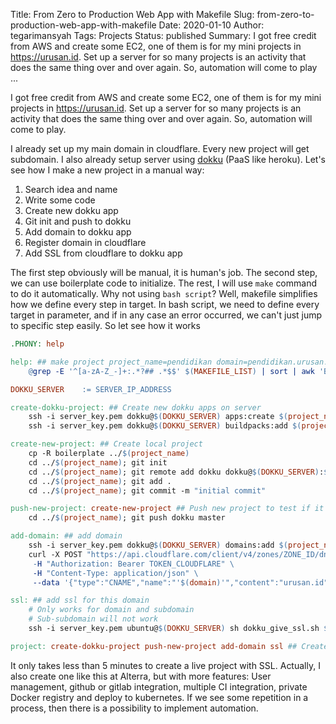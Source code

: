 Title: From Zero to Production Web App with Makefile
Slug: from-zero-to-production-web-app-with-makefile
Date: 2020-01-10
Author: tegarimansyah
Tags: Projects
Status: published
Summary: I got free credit from AWS and create some EC2, one of them is for my mini projects in https://urusan.id. Set up a server for so many projects is an activity that does the same thing over and over again. So, automation will come to play ...

I got free credit from AWS and create some EC2, one of them is for my mini projects in https://urusan.id. Set up a server for so many projects is an activity that does the same thing over and over again. So, automation will come to play. 

I already set up my main domain in cloudflare. Every new project will get subdomain. I also already setup server using [dokku](http://dokku.viewdocs.io/dokku/) (PaaS like heroku). Let's see how I make a new project in a manual way:

1. Search idea and name
1. Write some code
1. Create new dokku app
1. Git init and push to dokku
1. Add domain to dokku app
1. Register domain in cloudflare
1. Add SSL from cloudflare to dokku app

The first step obviously will be manual, it is human's job. The second step, we can use boilerplate code to initialize. The rest, I will use `make` command to do it automatically. Why not using `bash script`? Well, makefile simplifies how we define every step in target. In bash script, we need to define every target in parameter, and if in any case an error occurred, we can't just jump to specific step easily. So let see how it works 

```makefile
.PHONY: help

help: ## make project project_name=pendidikan domain=pendidikan.urusan.id
	@grep -E '^[a-zA-Z_-]+:.*?## .*$$' $(MAKEFILE_LIST) | sort | awk 'BEGIN {FS = ":.*?## "}; {printf "\033[36m%-30s\033[0m %s\n", $$1, $$2}'

DOKKU_SERVER    := SERVER_IP_ADDRESS

create-dokku-project: ## Create new dokku apps on server
	ssh -i server_key.pem dokku@$(DOKKU_SERVER) apps:create $(project_name)
	ssh -i server_key.pem dokku@$(DOKKU_SERVER) buildpacks:add $(project_name) https://github.com/heroku/heroku-buildpack-python.git\#remove-sqlite

create-new-project: ## Create local project
	cp -R boilerplate ../$(project_name)
	cd ../$(project_name); git init
	cd ../$(project_name); git remote add dokku dokku@$(DOKKU_SERVER):$(project_name)
	cd ../$(project_name); git add .
	cd ../$(project_name); git commit -m "initial commit"

push-new-project: create-new-project ## Push new project to test if it works
	cd ../$(project_name); git push dokku master

add-domain: ## add domain
	ssh -i server_key.pem dokku@$(DOKKU_SERVER) domains:add $(project_name) $(domain)
	curl -X POST "https://api.cloudflare.com/client/v4/zones/ZONE_ID/dns_records" \
     -H "Authorization: Bearer TOKEN_CLOUDFLARE" \
     -H "Content-Type: application/json" \
     --data '{"type":"CNAME","name":"'$(domain)'","content":"urusan.id","ttl":1,"proxied":true}'

ssl: ## add ssl for this domain
	# Only works for domain and subdomain
	# Sub-subdomain will not work
	ssh -i server_key.pem ubuntu@$(DOKKU_SERVER) sh dokku_give_ssl.sh $(project_name)

project: create-dokku-project push-new-project add-domain ssl ## Create ready-to-use new project
```

It only takes less than 5 minutes to create a live project with SSL. Actually, I also create one like this at Alterra, but with more features: User management, github or gitlab integration, multiple CI integration, private Docker registry and deploy to kubernetes. If we see some repetition in a process, then there is a possibility to implement automation.